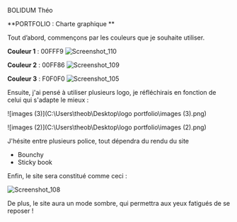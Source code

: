 BOLIDUM Théo

**PORTFOLIO :  Charte graphique **

Tout d’abord, commençons par les couleurs que je souhaite utiliser. 

**Couleur 1** : 00FFF9
![Screenshot_110](C:\Users\theob\Documents\Lightshot\Screenshot_110.png)


 **Couleur 2** : 00FF86
![Screenshot_109](C:\Users\theob\Documents\Lightshot\Screenshot_109.png)

**Couleur 3** : F0F0F0
![Screenshot_105](C:\Users\theob\Documents\Lightshot\Screenshot_105.png)

Ensuite, j'ai pensé à utiliser plusieurs logo, je réfléchirais en fonction de celui qui s'adapte le mieux :

![images (3)](C:\Users\theob\Desktop\logo portfolio\images (3).png)


![images (2)](C:\Users\theob\Desktop\logo portfolio\images (2).png)


J'hésite entre plusieurs police, tout dépendra du rendu du site  

- Bounchy 
- Sticky book 

Enfin, le site sera constitué comme ceci  : 

![Screenshot_108](C:\Users\theob\Documents\Lightshot\Screenshot_108.png)

De plus, le site aura un mode sombre, qui permettra aux yeux fatigués de se reposer ! 